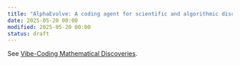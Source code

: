 ```yaml
---
title: "AlphaEvolve: A coding agent for scientific and algorithmic discovery"
date: 2025-05-20 00:00
modified: 2025-05-20 00:00
status: draft
---
```


See [Vibe-Coding Mathematical Discoveries](vibe-coding-mathematical-discoveries.md).